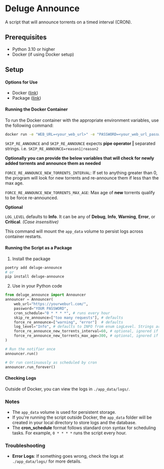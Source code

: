 # Deluge Announce

A script that will announce torrents on a timed interval (CRON).

## Prerequisites

- Python 3.10 or higher
- Docker (if using Docker setup)

## Setup

#### Options for Use

- Docker ([link](https://hub.docker.com/repository/docker/jlw4049/deluge-announce/))
- Package ([link](https://pypi.org/project/deluge-announce/))

#### Running the Docker Container

To run the Docker container with the appropriate environment variables, use the following command:

```bash
docker run -e "WEB_URL=<your_web_url>" -e "PASSWORD=<your_web_url_password>" -e "CRON_SCHEDULE=0 * * * *" -e "SKIP_RE_ANNOUNCE=too many requests" -e "FORCE_RE_ANNOUNCE=warning|error" -e "FORCE_RE_ANNOUNCE_NEW_TORRENTS_INTERVAL=60" -e "FORCE_RE_ANNOUNCE_NEW_TORRENTS_MAX_AGE=300" -e "LOG_LEVEL=Info" -v "app_data:/app_data"
```

`SKIP_RE_ANNOUNCE` and `SKIP_RE_ANNOUNCE` expects **pipe operator |** separated strings. i.e. `SKIP_RE_ANNOUNCE=reason1|reason2`

**Optionally you can provide the below variables that will check for newly added torrents and announce them as needed**

`FORCE_RE_ANNOUNCE_NEW_TORRENTS_INTERVAL`: If set to anything greater than 0, the program will look for new
torrents and re-announce them if less than the max age.

`FORCE_RE_ANNOUNCE_NEW_TORRENTS_MAX_AGE`: Max age of **new** torrents qualify to be force re-announced.

**Optional**

`LOG_LEVEL` defaults to **Info**. It can be any of **Debug**, **Info**, **Warning**, **Error**, or **Critical**. _(Case insensitive)_

This command will mount the `app_data` volume to persist logs across container restarts.

#### Running the Script as a Package

1. Install the package

```bash
poetry add deluge-announce
# or
pip install deluge-announce
```

2. Use in your Python code

```python
from deluge_announce import Announcer
announcer = Announcer(
    web_url="https://yourweburl.com/",
    password="YOUR PASSWORD",
    cron_schedule="0 * * * *", # runs every hour
    skip_re_announce=["too many requests"], # defaults
    force_re_announce=["warning", "error"]  # defaults
    log_level="Info", # defaults to INFO from enum LogLevel. Strings are also accepted "Debug", "Info", "Warning", "Error", or "Critical". (Case insensitive)
    force_re_announce_new_torrents_interval=60, # optional, ignored if not using `run_forever`
    force_re_announce_new_torrents_max_age=300, # optional, ignored if not using `run_forever`s
)

# Run the notifier once
announcer.run()

# Or run continuously as scheduled by cron
announcer.run_forever()
```

#### Checking Logs

Outside of Docker, you can view the logs in `./app_data/logs/`.

### Notes

- The `app_data` volume is used for persistent storage.
- If you're running the script outside Docker, the `app_data` folder will be created in your local directory to store logs and the database.
- The **cron_schedule** format follows standard cron syntax for scheduling tasks. For example, `0 * * * *` runs the script every hour.

### Troubleshooting

- **Error Logs**: If something goes wrong, check the logs at `./app_data/logs/` for more details.
